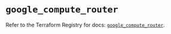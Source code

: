 # `google_compute_router`

Refer to the Terraform Registry for docs: [`google_compute_router`](https://registry.terraform.io/providers/hashicorp/google/5.37.0/docs/resources/compute_router).
